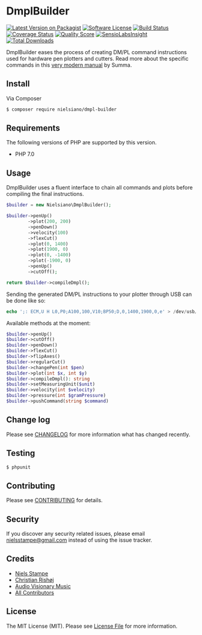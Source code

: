 # DmplBuilder

[![Latest Version on Packagist][ico-version]][link-packagist]
[![Software License][ico-license]](LICENSE.md)
[![Build Status][ico-travis]][link-travis]
[![Coverage Status][ico-scrutinizer]][link-scrutinizer]
[![Quality Score][ico-code-quality]][link-code-quality]
[![SensioLabsInsight](https://img.shields.io/sensiolabs/i/5b43e0cf-50d0-4a93-ac7a-395b2e214c52.svg?style=flat-square)](https://insight.sensiolabs.com/projects/5b43e0cf-50d0-4a93-ac7a-395b2e214c52)
[![Total Downloads][ico-downloads]][link-downloads]

DmplBuilder eases the process of creating DM/PL command instructions used for hardware pen plotters and cutters. Read more about the specific commands in this [very modern manual](https://www.summa.be/download/dmp-40v.pdf) by Summa.

## Install

Via Composer

``` bash
$ composer require nielsiano/dmpl-builder
```

## Requirements

The following versions of PHP are supported by this version.

* PHP 7.0

## Usage

DmplBuilder uses a fluent interface to chain all commands and plots before compiling the final instructions.

``` php
$builder = new Nielsiano\DmplBuilder();

$builder->penUp()
        ->plot(200, 200)
        ->penDown()
        ->velocity(100)
        ->flexCut()
        ->plot(0, 1400)
        ->plot(1900, 0)
        ->plot(0, -1400)
        ->plot(-1900, 0)
        ->penUp()
        ->cutOff();

return $builder->compileDmpl();
```

Sending the generated DM/PL instructions to your plotter through USB can be done like so:

``` php
echo ';: ECM,U H L0,P0;A100,100,V10;BP50;D,0,1400,1900,0,e' > /dev/usb/lp0
```

Available methods at the moment:

``` php
$builder->penUp()
$builder->cutOff()
$builder->penDown()
$builder->flexCut()
$builder->flipAxes()
$builder->regularCut()
$builder->changePen(int $pen)
$builder->plot(int $x, int $y)
$builder->compileDmpl(): string
$builder->setMeasuringUnit($unit)
$builder->velocity(int $velocity)
$builder->pressure(int $gramPressure)
$builder->pushCommand(string $command)
```

## Change log

Please see [CHANGELOG](CHANGELOG.md) for more information what has changed recently.

## Testing

``` bash
$ phpunit
```

## Contributing

Please see [CONTRIBUTING](CONTRIBUTING.md) for details.

## Security

If you discover any security related issues, please email nielsstampe@gmail.com instead of using the issue tracker.

## Credits

- [Niels Stampe][link-author]
- [Christian Rishøj](https://github.com/crishoj)
- [Audio Visionary Music](https://github.com/audiovisionarymusic)
- [All Contributors][link-contributors]

## License

The MIT License (MIT). Please see [License File](LICENSE.md) for more information.

[ico-version]: https://img.shields.io/packagist/v/nielsiano/dmpl-builder.svg?style=flat-square
[ico-license]: https://img.shields.io/badge/license-MIT-brightgreen.svg?style=flat-square
[ico-travis]: https://img.shields.io/travis/nielsiano/dmpl-builder/master.svg?style=flat-square
[ico-scrutinizer]: https://img.shields.io/scrutinizer/coverage/g/nielsiano/dmpl-builder.svg?style=flat-square
[ico-code-quality]: https://img.shields.io/scrutinizer/g/nielsiano/dmpl-builder.svg?style=flat-square
[ico-downloads]: https://img.shields.io/packagist/dt/nielsiano/dmpl-builder.svg?style=flat-square

[link-packagist]: https://packagist.org/packages/nielsiano/dmpl-builder
[link-travis]: https://travis-ci.org/nielsiano/dmpl-builder
[link-scrutinizer]: https://scrutinizer-ci.com/g/nielsiano/dmpl-builder/code-structure
[link-code-quality]: https://scrutinizer-ci.com/g/nielsiano/dmpl-builder
[link-downloads]: https://packagist.org/packages/nielsiano/dmpl-builder
[link-author]: https://github.com/nielsiano
[link-contributors]: ../../contributors
